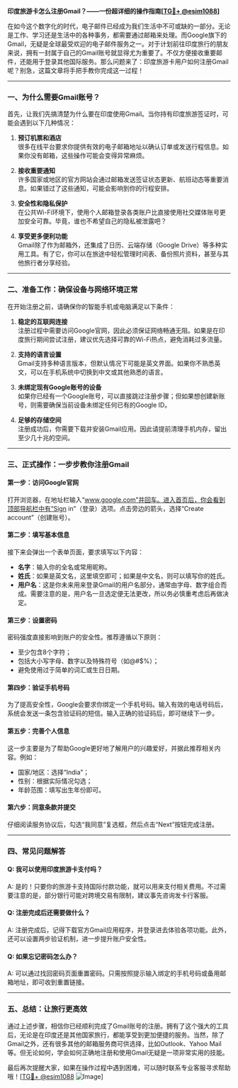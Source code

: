 **印度旅游卡怎么注册Gmail？——一份超详细的操作指南[[TG💪+ @esim1088](https://t.me/s/esim1088)]**

在如今这个数字化的时代，电子邮件已经成为我们生活中不可或缺的一部分。无论是工作、学习还是生活中的各种事务，都需要通过邮箱来处理。而Google旗下的Gmail，无疑是全球最受欢迎的电子邮件服务之一。对于计划前往印度旅行的朋友来说，拥有一封属于自己的Gmail账号就显得尤为重要了。不仅方便接收重要邮件，还能用于登录其他国际服务。那么问题来了：印度旅游卡用户如何注册Gmail呢？别急，这篇文章将手把手教你完成这一过程！

---

### **一、为什么需要Gmail账号？**

首先，让我们先搞清楚为什么要在印度使用Gmail。当你持有印度旅游签证时，可能会遇到以下几种情况：

1. **预订机票和酒店**  
   很多在线平台要求你提供有效的电子邮箱地址以确认订单或发送行程信息。如果你没有邮箱，这些操作可能会变得异常麻烦。

2. **接收重要通知**  
   许多国家或地区的官方网站会通过邮箱发送签证状态更新、航班动态等重要消息。如果错过了这些通知，可能会影响到你的行程安排。

3. **安全性和隐私保护**  
   在公共Wi-Fi环境下，使用个人邮箱登录各类账户比直接使用社交媒体账号更加安全可靠。毕竟，谁也不希望自己的隐私被泄露吧？

4. **享受更多便利功能**  
   Gmail除了作为邮箱外，还集成了日历、云端存储（Google Drive）等多种实用工具。有了它，你可以在旅途中轻松管理时间表、备份照片资料，甚至与其他旅行者分享经验。

---

### **二、准备工作：确保设备与网络环境正常**

在开始注册之前，请确保你的智能手机或电脑满足以下条件：

1. **稳定的互联网连接**  
   注册过程中需要访问Google官网，因此必须保证网络畅通无阻。如果是在印度旅行期间尝试注册，建议优先选择可靠的Wi-Fi热点，避免消耗过多流量。

2. **支持的语言设置**  
   Gmail支持多种语言版本，但默认情况下可能是英文界面。如果你不熟悉英文，可以在手机系统中切换到中文或其他熟悉的语言。

3. **未绑定现有Google账号的设备**  
   如果你已经有一个Google账号，可以直接跳过注册步骤；但如果想创建新账号，则需要确保当前设备未绑定任何已有的Google ID。

4. **足够的存储空间**  
   注册成功后，你需要下载并安装Gmail应用。因此请提前清理手机内存，留出至少几十兆的空间。

---

### **三、正式操作：一步步教你注册Gmail**

#### **第一步：访问Google官网**
打开浏览器，在地址栏输入“www.google.com”并回车。进入首页后，你会看到顶部导航栏中有“Sign in”（登录）选项。点击旁边的箭头，选择“Create account”（创建账号）。

#### **第二步：填写基本信息**
接下来会弹出一个表单页面，要求填写以下内容：
- **名字**：输入你的全名或常用昵称。
- **姓氏**：如果是英文名，这里填空即可；如果是中文名，则可以填写你的姓氏。
- **用户名**：这是你未来用来登录Gmail的用户名部分，通常由字母、数字组合而成。需要注意的是，用户名一旦选定便无法更改，所以务必慎重考虑后再做决定。

#### **第三步：设置密码**
密码强度直接影响到账户的安全性。推荐遵循以下原则：
- 至少包含8个字符；
- 包括大小写字母、数字以及特殊符号（如@#$%）；
- 避免使用过于简单的词汇或生日日期。

#### **第四步：验证手机号码**
为了提高安全性，Google会要求你绑定一个手机号码。输入有效的电话号码后，系统会发送一条包含验证码的短信。输入正确的验证码后，即可继续下一步。

#### **第五步：完善个人信息**
这一步主要是为了帮助Google更好地了解用户的兴趣爱好，并据此推荐相关内容。例如：
- 国家/地区：选择“India”；
- 性别：根据实际情况勾选；
- 年龄范围：填写出生年份即可。

#### **第六步：同意条款并提交**
仔细阅读服务协议后，勾选“我同意”复选框，然后点击“Next”按钮完成注册。

---

### **四、常见问题解答**

#### Q: 我可以使用印度旅游卡支付吗？
A: 是的！只要你的旅游卡支持国际付款功能，就可以用来支付相关费用。不过需要注意的是，部分银行可能对跨境交易有限制，建议事先咨询发卡行客服。

#### Q: 注册完成后还需要做什么？
A: 注册完成后，记得下载官方Gmail应用程序，并登录进去体验各项功能。此外，还可以设置两步验证机制，进一步提升账户安全性。

#### Q: 如果忘记密码怎么办？
A: 可以通过找回密码页面重置密码。只需按照提示输入绑定的手机号码或备用邮箱地址，即可收到重置链接。

---

### **五、总结：让旅行更高效**

通过上述步骤，相信你已经顺利完成了Gmail账号的注册。拥有了这个强大的工具后，无论是在印度还是其他国家旅行，都能享受到更加便捷的服务。当然，除了Gmail之外，还有很多其他的邮箱服务商可供选择，比如Outlook、Yahoo Mail等。但无论如何，学会如何正确地注册和使用Gmail无疑是一项非常实用的技能。

最后再次提醒大家，如果在操作过程中遇到困难，可以随时联系专业客服寻求帮助哦！[[TG💪+ @esim1088](https://t.me/s/esim1088) ![Image](https://i.postimg.cc/4NQfJmqS/Snipaste-2025-05-13-00-14-12.png)]